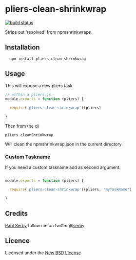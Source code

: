 # pliers-clean-shrinkwrap

[![build status](https://secure.travis-ci.org/serby/pliers-clean-shrinkwrap.png)](http://travis-ci.org/serby/pliers-clean-shrinkwrap)

Strips out 'resolved' from npmshrinkwraps

## Installation

      npm install pliers-clean-shrinkwrap

## Usage

This will expose a new pliers task.

```js
// within a pliers.js
module.exports = function (pliers) {

  require('pliers-clean-shrinkwrap')(pliers)

}
```

Then from the cli

```
pliers cleanShrinkwrap
```

Will clean the npmshrinkwrap.json in the current directory.

### Custom Taskname

If you need a custom taskname add as second argument.

```js

module.exports = function (pliers) {

  require('pliers-clean-shrinkwrap')(pliers, 'myTaskName')

}
```

## Credits
[Paul Serby](https://github.com/serby/) follow me on twitter [@serby](http://twitter.com/serby)

## Licence
Licensed under the [New BSD License](http://opensource.org/licenses/bsd-license.php)
